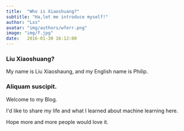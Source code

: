 ```yaml
---
title:  "Who is Xiaoshuang?"
subtitle: "Ha,let me introduce myself!"
author: "Lxs"
avatar: "img/authors/wferr.png"
image: "img/f.jpg"
date:   2016-01-30 16:12:00
---
```


### Liu Xiaoshuang?
My name is Liu Xiaoshaung, and my English name is Philip.

### Aliquam suscipit.
Welcome to my Blog.

I'd like to share my life and what I learned about machine learning here.

Hope more and more people would love it.